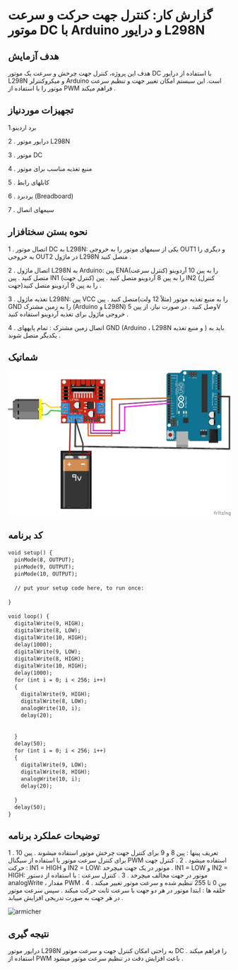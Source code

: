 # گزارش کار: کنترل جهت حرکت و سرعت موتور DC با Arduino و درایور L298N

## هدف آزمایش
هدف این پروژه، کنترل جهت چرخش و سرعت یک موتور DC با استفاده از درایور L298N و میکروکنترلر Arduino است. این
سیستم امکان تغییر جهت و تنظیم سرعت موتور را با استفاده از PWM فراهم میکند .

## تجهیزات موردنیاز
1.برد اردینو

2 . درایور موتور L298N

3 . موتور DC

4 . منبع تغذیه مناسب برای موتور

5 . کابلهای رابط

6 . بردبرد (Breadboard)

7 . سیمهای اتصال

## نحوه بستن سختافزار
1 . اتصال موتور DC به L298N:
 یکی از سیمهای موتور را به خروجی OUT1 و دیگری را به خروجی OUT2 در ماژول L298N متصل کنید .
 
2 . اتصال ماژول L298N به Arduino:
 پین ENA(کنترل سرعت) را به پین 10 آردوینو متصل کنید .
پین IN1 (کنترل جهت) را به پین 8 آردوینو متصل کنید .
 پین IN2 (کنترل جهت)را به پین 9 آردوینو متصل کنید .
 
3 . تغذیه ماژول L298N:
 پین VCC را به منبع تغذیه موتور (مثلاً 12 ولت)متصل کنید .
 پین GND را به زمین مشترک (Arduino و L298N) وصل کنید .
در صورت نیاز، از پین 5V خروجی ماژول برای تغذیه آردوینو استفاده کنید .

4 . اتصال زمین مشترک :
 تمام پایههای GND (Arduino ، L298N و منبع تغذیه ) باید به یکدیگر متصل شوند .

 ## شماتیک
 ![](/armicher/armicher_schematic_photo.jpg)
 
## کد برنامه
```
void setup() {
  pinMode(8, OUTPUT);
  pinMode(9, OUTPUT);
  pinMode(10, OUTPUT);

  // put your setup code here, to run once:

}

void loop() {
  digitalWrite(9, HIGH);
  digitalWrite(8, LOW);
  digitalWrite(10, HIGH);
  delay(1000);
  digitalWrite(9, LOW);
  digitalWrite(8, HIGH);
  digitalWrite(10, HIGH);
  delay(1000);
  for (int i = 0; i < 256; i++)
  {
    digitalWrite(9, HIGH);
    digitalWrite(8, LOW);
    analogWrite(10, i);
    delay(20);


  }
  delay(50);
  for (int i = 0; i < 256; i++)
  {
    digitalWrite(9, LOW);
    digitalWrite(8, HIGH);
    analogWrite(10, i);
    delay(20);

  }
  delay(50);
}
```

## توضیحات عملکرد برنامه
1 . تعریف پینها :
پین 8 و 9 برای کنترل جهت چرخش موتور استفاده میشوند .
پین 10 برای کنترل سرعت موتور با استفاده از سیگنال PWM استفاده میشود .
2 . کنترل جهت حرکت :
IN1 = HIGH و IN2 = LOW: موتور در یک جهت میچرخد .
IN1 = LOW و IN2 = HIGH: موتور در جهت مخالف میچرخد .
3 . کنترل سرعت :
با استفاده از دستور analogWrite ، مقدار PWM بین 0 تا 255 تنظیم شده و سرعت موتور تغییر میکند .
4 . حلقه ها :
 ابتدا موتور در هر دو جهت با سرعت ثابت حرکت میکند .
سپس سرعت موتور در هر جهت به صورت تدریجی افزایش مییابد .

![armicher](https://github.com/user-attachments/assets/3725873f-0b45-4325-9100-c88121ff1de5)



## نتیجه گیری
درایور موتور L298N به راحتی امکان کنترل جهت و سرعت موتور DC را فراهم میکند .
استفاده از PWM باعث افزایش دقت در تنظیم سرعت موتور میشود .
